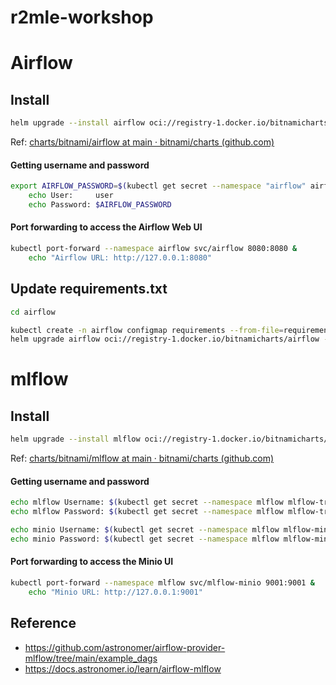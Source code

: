 # r2mle-workshop

# Airflow

## Install

```bash
helm upgrade --install airflow oci://registry-1.docker.io/bitnamicharts/airflow --namespace airflow --create-namespace
```

Ref: [charts/bitnami/airflow at main · bitnami/charts (github.com)](https://github.com/bitnami/charts/tree/main/bitnami/airflow)

#### Getting username and password
```bash
export AIRFLOW_PASSWORD=$(kubectl get secret --namespace "airflow" airflow -o jsonpath="{.data.airflow-password}" | base64 -d)
    echo User:     user
    echo Password: $AIRFLOW_PASSWORD
```
#### Port forwarding to access the Airflow Web UI
```bash
kubectl port-forward --namespace airflow svc/airflow 8080:8080 &
    echo "Airflow URL: http://127.0.0.1:8080"
```

## Update requirements.txt
```bash
cd airflow

kubectl create -n airflow configmap requirements --from-file=requirements.txt
helm upgrade airflow oci://registry-1.docker.io/bitnamicharts/airflow --namespace airflow -f values.yaml
```

# mlflow

## Install

```bash
helm upgrade --install mlflow oci://registry-1.docker.io/bitnamicharts/mlflow --namespace mlflow --create-namespace
```

Ref: [charts/bitnami/mlflow at main · bitnami/charts (github.com)](https://github.com/bitnami/charts/tree/main/bitnami/mlflow)

#### Getting username and password
```bash
echo mlflow Username: $(kubectl get secret --namespace mlflow mlflow-tracking -o jsonpath="{ .data.admin-user }" | base64 -d)
echo mlflow Password: $(kubectl get secret --namespace mlflow mlflow-tracking -o jsonpath="{ .data.admin-password }" | base64 -d)
```

```bash
echo minio Username: $(kubectl get secret --namespace mlflow mlflow-minio -o jsonpath="{ .data.root-user }" | base64 -d)
echo minio Password: $(kubectl get secret --namespace mlflow mlflow-minio -o jsonpath="{ .data.root-password }" | base64 -d)
```

#### Port forwarding to access the Minio UI
```bash
kubectl port-forward --namespace mlflow svc/mlflow-minio 9001:9001 &
    echo "Minio URL: http://127.0.0.1:9001"
```

## Reference
- https://github.com/astronomer/airflow-provider-mlflow/tree/main/example_dags 
- https://docs.astronomer.io/learn/airflow-mlflow 
